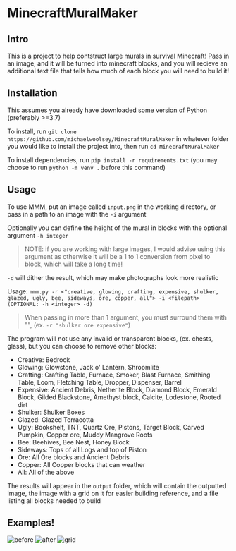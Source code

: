 # MinecraftMuralMaker

## Intro

This is a project to help contstruct large murals in survival Minecraft! Pass in an image, and it will be turned into minecraft blocks, and you will recieve an additional text file that tells how much of each block you will need to build it!

## Installation

This assumes you already have downloaded some version of Python (preferably >=3.7)

To install, run `git clone https://github.com/michaelwoolsey/MinecraftMuralMaker` in whatever folder you would like to install the project into, then run `cd MinecraftMuralMaker`

To install dependencies, run `pip install -r requirements.txt` (you may choose to run `python -m venv .` before this command)

## Usage

To use MMM, put an image called `input.png` in the working directory, or pass in a path to an image with the `-i` argument

Optionally you can define the height of the mural in blocks with the optional argument `-h integer`
> NOTE: if you are working with large images, I would advise using this argument as otherwise it will be a 1 to 1 conversion from pixel to block, which will take a long time!

`-d` will dither the result, which may make photographs look more realistic
  
Usage: `mmm.py -r <"creative, glowing, crafting, expensive, shulker, glazed, ugly, bee, sideways, ore, copper, all"> -i <filepath> (OPTIONAL: -h <integer> -d) `
> When passing in more than 1 argument, you must surround them with \"\", (ex. `-r "shulker ore expensive"`)

The program will not use any invalid or transparent blocks, (ex. chests, glass), but you can choose to remove other blocks:
* Creative: Bedrock
* Glowing: Glowstone, Jack o' Lantern, Shroomlite
* Crafting: Crafting Table, Furnace, Smoker, Blast Furnace, Smithing Table, Loom, Fletching Table, Dropper, Dispenser, Barrel
* Expensive: Ancient Debris, Netherite Block, Diamond Block, Emerald Block, Gilded Blackstone, Amethyst block, Calcite, Lodestone, Rooted dirt
* Shulker: Shulker Boxes
* Glazed: Glazed Terracotta
* Ugly: Bookshelf, TNT, Quartz Ore, Pistons, Target Block, Carved Pumpkin, Copper ore, Muddy Mangrove Roots
* Bee: Beehives, Bee Nest, Honey Block
* Sideways: Tops of all Logs and top of Piston
* Ore: All Ore blocks and Ancient Debris
* Copper: All Copper blocks that can weather
* All: All of the above

The results will appear in the `output` folder, which will contain the outputted image, the image with a grid on it for easier building reference, and a file listing all blocks needed to build

## Examples!
![before](https://i.imgur.com/mUTdpNR.png)
![after](https://i.imgur.com/yH3UrZi.png)
![grid](https://i.imgur.com/1FQrixf.png)
